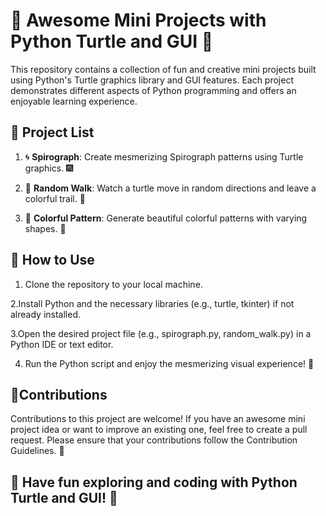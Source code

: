 # 🚀 Awesome Mini Projects with Python Turtle and GUI 🎨

This repository contains a collection of fun and creative mini projects built using Python's Turtle graphics library and GUI features. Each project demonstrates different aspects of Python programming and offers an enjoyable learning experience.

## 📂 Project List

1. 🌀 **Spirograph**: Create mesmerizing Spirograph patterns using Turtle graphics. 🎆

2. 🐢 **Random Walk**: Watch a turtle move in random directions and leave a colorful trail. 🎨

3. 🎨 **Colorful Pattern**: Generate beautiful colorful patterns with varying shapes. 🔳

## 📝 How to Use

1. Clone the repository to your local machine.

2.Install Python and the necessary libraries (e.g., turtle, tkinter) if not already installed.

3.Open the desired project file (e.g., spirograph.py, random_walk.py) in a Python IDE or text editor.

4. Run the Python script and enjoy the mesmerizing visual experience! 🌟


## 🤝Contributions
Contributions to this project are welcome! If you have an awesome mini project idea or want to improve an existing one, feel free to create a pull request. Please ensure that your contributions follow the Contribution Guidelines. 🙌



## 🎉  Have fun exploring and coding with Python Turtle and GUI! 🎉
